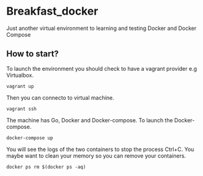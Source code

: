 # Breakfast_docker
Just another virtual environment to learning and testing Docker and Docker Compose

## How to start?

To launch the environment you should check to have a vagrant provider e.g Virtualbox. 

```shell
vagrant up
```

Then you can connecto to virtual machine.

```shell
vagrant ssh
```

The machine has Go, Docker and Docker-compose. To launch the Docker-compose.

```shell
docker-compose up
```

You will see the logs of the two containers to stop the process Ctrl+C. You maybe want to clean your memory so you can remove your containers.

```shell
docker ps rm $(docker ps -aq)
```